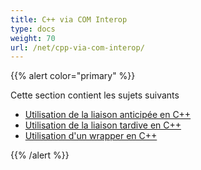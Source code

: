 ```yaml
---
title: C++ via COM Interop
type: docs
weight: 70
url: /net/cpp-via-com-interop/
---
```


{{% alert color="primary" %}}

Cette section contient les sujets suivants

- [Utilisation de la liaison anticipée en C++](/pdf/net/using-early-binding-in-cpp/)
- [Utilisation de la liaison tardive en C++](/pdf/net/using-late-binding-in-cpp/)
- [Utilisation d'un wrapper en C++](/pdf/net/using-wrapper-in-cpp/)

{{% /alert %}}
